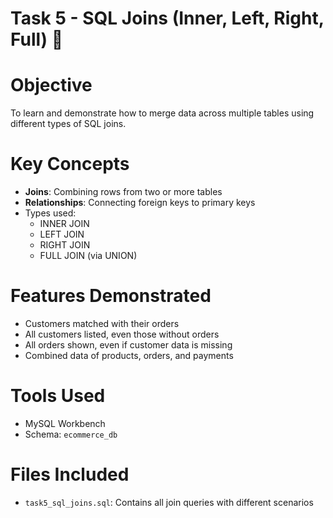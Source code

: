 # Task 5 - SQL Joins (Inner, Left, Right, Full) 🔗

# Objective
To learn and demonstrate how to merge data across multiple tables using different types of SQL joins.



# Key Concepts
- **Joins**: Combining rows from two or more tables
- **Relationships**: Connecting foreign keys to primary keys
- Types used:
  - INNER JOIN
  - LEFT JOIN
  - RIGHT JOIN
  - FULL JOIN (via UNION)



# Features Demonstrated
- Customers matched with their orders
- All customers listed, even those without orders
- All orders shown, even if customer data is missing
- Combined data of products, orders, and payments



# Tools Used
- MySQL Workbench
- Schema: `ecommerce_db`



# Files Included
- `task5_sql_joins.sql`: Contains all join queries with different scenarios

